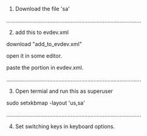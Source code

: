 1. Download the file 'sa'

........................................................................................

2. add this to evdev.xml

download "add_to_evdev.xml"

open it in some editor.

paste the portion in evdev.xml.


........................................................................................

3. Open termial and run this as superuser

sudo setxkbmap -layout 'us,sa'

........................................................................................

4. Set switching keys in keyboard options.
